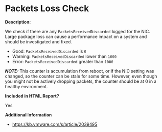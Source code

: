 Packets Loss Check
======

**Description:**

We check if there are any `PacketsReceivedDiscarded` logged for the NIC. Large package loss can cause a performance impact on a system and should be investigated and fixed.

- Good: `PacketsReceivedDiscarded` is `0`
- Warning: `PacketsReceivedDiscarded` lower than `1000`
- Error: `PacketsReceivedDiscarded` greater than `1000`

***NOTE:*** This counter is accumulation from reboot, or if the NIC setting was changed, so the counter can be stale for some time. However, even though you might not be actively dropping packets, the counter should be at 0 in a healthy environment.

**Included in HTML Report?**

Yes

**Additional Information**

- https://kb.vmware.com/s/article/2039495